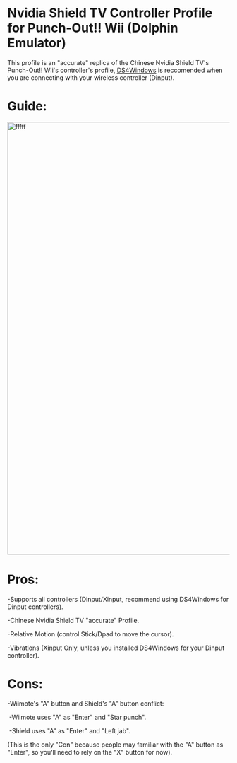 # Nvidia Shield TV Controller Profile for Punch-Out!! Wii (Dolphin Emulator)

This profile is an "accurate" replica of the Chinese Nvidia Shield TV's Punch-Out!! Wii's controller's profile, [DS4Windows](https://github.com/Ryochan7/DS4Windows) is reccomended when you are connecting with your wireless controller (Dinput).

# Guide:
<img width="1944" height="979" alt="fffff" src="https://github.com/user-attachments/assets/3c5803a8-48ff-482f-a540-61110a0c8ba8" />

# Pros:
-Supports all controllers (Dinput/Xinput, recommend using DS4Windows for Dinput controllers).

-Chinese Nvidia Shield TV "accurate" Profile.

-Relative Motion (control Stick/Dpad to move the cursor).

-Vibrations (Xinput Only, unless you installed DS4Windows for your Dinput controller).

# Cons:
-Wiimote's "A" button and Shield's "A" button conflict:

‎  -Wiimote uses "A" as "Enter" and "Star punch".
  
‎  -Shield uses "A" as "Enter" and "Left jab".
  
(This is the only "Con" because people may familiar with the "A" button as "Enter", so you'll need to rely on the "X" button for now).
